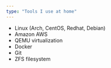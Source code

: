 ```yaml
---
type: "Tools I use at home"
---
```


- Linux (Arch, CentOS, Redhat, Debian)
- Amazon AWS
- QEMU virtualization
- Docker
- Git
- ZFS filesystem

